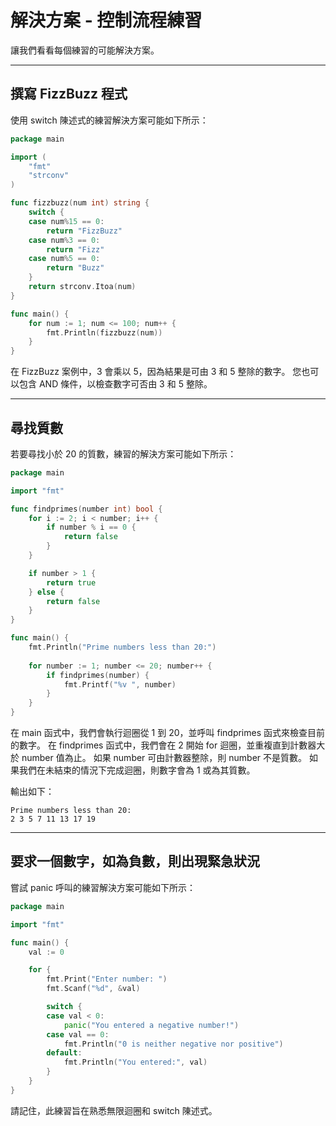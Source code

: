 # 解決方案 - 控制流程練習
讓我們看看每個練習的可能解決方案。

---
## 撰寫 FizzBuzz 程式
使用 switch 陳述式的練習解決方案可能如下所示：

```Go
package main

import (
    "fmt"
    "strconv"
)

func fizzbuzz(num int) string {
    switch {
    case num%15 == 0:
        return "FizzBuzz"
    case num%3 == 0:
        return "Fizz"
    case num%5 == 0:
        return "Buzz"
    }
    return strconv.Itoa(num)
}

func main() {
    for num := 1; num <= 100; num++ {
        fmt.Println(fizzbuzz(num))
    }
}
```
在 FizzBuzz 案例中，3 會乘以 5，因為結果是可由 3 和 5 整除的數字。 您也可以包含 AND 條件，以檢查數字可否由 3 和 5 整除。

---
## 尋找質數
若要尋找小於 20 的質數，練習的解決方案可能如下所示：

```Go
package main

import "fmt"

func findprimes(number int) bool {	
	for i := 2; i < number; i++ {
        if number % i == 0 {
			return false
        }
    }

	if number > 1 {
		return true
	} else {
	    return false
	}	
}

func main() {
    fmt.Println("Prime numbers less than 20:")
	
    for number := 1; number <= 20; number++ {
        if findprimes(number) {
            fmt.Printf("%v ", number)
        }
    }
}
```
在 main 函式中，我們會執行迴圈從 1 到 20，並呼叫 findprimes 函式來檢查目前的數字。 在 findprimes 函式中，我們會在 2 開始 for 迴圈，並重複直到計數器大於 number 值為止。 如果 number 可由計數器整除，則 number 不是質數。 如果我們在未結束的情況下完成迴圈，則數字會為 1 或為其質數。

輸出如下：
```
Prime numbers less than 20:
2 3 5 7 11 13 17 19 
```

---
## 要求一個數字，如為負數，則出現緊急狀況
嘗試 panic 呼叫的練習解決方案可能如下所示：

```Go
package main

import "fmt"

func main() {
    val := 0

    for {
        fmt.Print("Enter number: ")
        fmt.Scanf("%d", &val)

        switch {
        case val < 0:
            panic("You entered a negative number!")
        case val == 0:
            fmt.Println("0 is neither negative nor positive")
        default:
            fmt.Println("You entered:", val)
        }
    }
}
```

請記住，此練習旨在熟悉無限迴圈和 switch 陳述式。